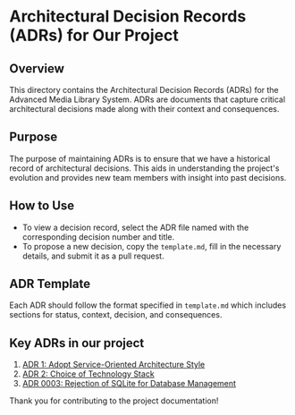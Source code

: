# Architectural Decision Records (ADRs) for Our Project

## Overview
This directory contains the Architectural Decision Records (ADRs) for the Advanced Media Library System. ADRs are documents that capture critical architectural decisions made along with their context and consequences.

## Purpose
The purpose of maintaining ADRs is to ensure that we have a historical record of architectural decisions. This aids in understanding the project's evolution and provides new team members with insight into past decisions.

## How to Use
- To view a decision record, select the ADR file named with the corresponding decision number and title.
- To propose a new decision, copy the `template.md`, fill in the necessary details, and submit it as a pull request.

## ADR Template
Each ADR should follow the format specified in `template.md` which includes sections for status, context, decision, and consequences.

## Key ADRs in our project
1. [ADR 1: Adopt Service-Oriented Architecture Style](0001-adopt-service-oriented-architecture-style.md)
2. [ADR 2: Choice of Technology Stack](0002-choice-of-technology-stack.md)
3. [ADR 0003: Rejection of SQLite for Database Management]()


Thank you for contributing to the project documentation!
